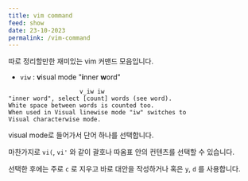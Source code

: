 ```yaml
---
title: vim command
feed: show
date: 23-10-2023
permalink: /vim-command
---
```

따로 정리할만한 재미있는 vim 커맨드 모음입니다.

- `viw` : **v**isual mode "**i**nner **w**ord"
```
					v_iw iw
"inner word", select [count] words (see word).
White space between words is counted too.
When used in Visual linewise mode "iw" switches to
Visual characterwise mode.
```

visual mode로 들어가서 단어 하나를 선택합니다.

마찬가지로 `vi(`, `vi'` 와 같이 괄호나 따옴표 안의 컨텐츠를 선택할 수 있습니다.

선택한 후에는 주로 `c` 로 지우고 바로 대안을 작성하거나 혹은 `y`, `d` 를 사용합니다.